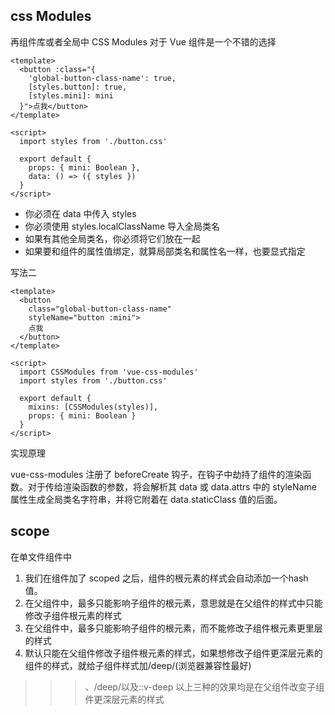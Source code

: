## css Modules
再组件库或者全局中
CSS Modules 对于 Vue 组件是一个不错的选择
```vue
<template>
  <button :class="{
    'global-button-class-name': true,
    [styles.button]: true,
    [styles.mini]: mini
  }">点我</button>
</template>
 
<script>
  import styles from './button.css'
 
  export default {
    props: { mini: Boolean },
    data: () => ({ styles })
  }
</script>
```
+ 你必须在 data 中传入 styles
+ 你必须使用 styles.localClassName 导入全局类名
+ 如果有其他全局类名，你必须将它们放在一起
+ 如果要和组件的属性值绑定，就算局部类名和属性名一样，也要显式指定



写法二

```vue
<template>
  <button
    class="global-button-class-name"
    styleName="button :mini">
    点我
  </button>
</template>
 
<script>
  import CSSModules from 'vue-css-modules'
  import styles from './button.css'
 
  export default {
    mixins: [CSSModules(styles)],
    props: { mini: Boolean }
  }
</script>
```
实现原理

vue-css-modules 注册了 beforeCreate 钩子，在钩子中劫持了组件的渲染函数。对于传给渲染函数的参数，将会解析其 data 或 data.attrs 中的 styleName 属性生成全局类名字符串，并将它附着在 data.staticClass 值的后面。

## scope
在单文件组件中
1. 我们在组件加了 scoped 之后，组件的根元素的样式会自动添加一个hash值。 
1. 在父组件中，最多只能影响子组件的根元素，意思就是在父组件的样式中只能修改子组件根元素的样式
1. 在父组件中，最多只能影响子组件的根元素，而不能修改子组件根元素更里层的样式
1. 默认只能在父组件修改子组件根元素的样式，如果想修改子组件更深层元素的组件的样式，就给子组件样式加/deep/(浏览器兼容性最好)
>>>、/deep/以及::v-deep
以上三种的效果均是在父组件改变子组件更深层元素的样式